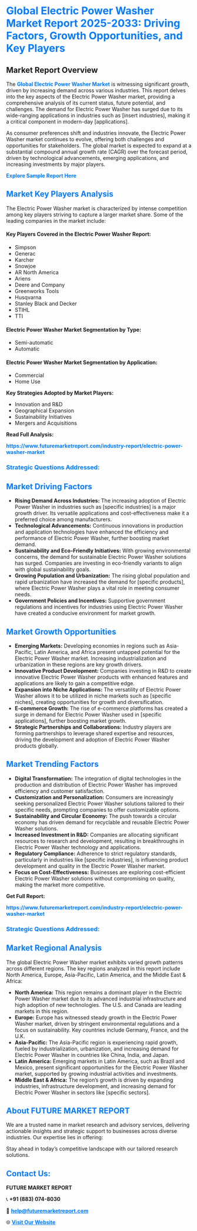 <h1 style="color: #007BFF;">Global Electric Power Washer Market Report 2025-2033: Driving Factors, Growth Opportunities, and Key Players</h1>

<section id="overview">
<h2>Market Report Overview</h2>
<p>The <a href="https://www.futuremarketreport.com/industry-report/electric-power-washer-market" style="color: #007BFF; text-decoration: none;"><strong>Global Electric Power Washer Market</strong></a> is witnessing significant growth, driven by increasing demand across various industries. This report delves into the key aspects of the Electric Power Washer market, providing a comprehensive analysis of its current status, future potential, and challenges. The demand for Electric Power Washer has surged due to its wide-ranging applications in industries such as [insert industries], making it a critical component in modern-day [applications].</p>
<p>As consumer preferences shift and industries innovate, the Electric Power Washer market continues to evolve, offering both challenges and opportunities for stakeholders. The global market is expected to expand at a substantial compound annual growth rate (CAGR) over the forecast period, driven by technological advancements, emerging applications, and increasing investments by major players.</p>
</section>

<section id="overview">
<p><a href="https://www.futuremarketreport.com/request-sample/reportId=55014" style="color: #007BFF; text-decoration: none;"><strong>Explore Sample Report Here</strong></a></p>
</section>

<section id="key-players">
<h2 style="color: #007BFF;">Market Key Players Analysis</h2>
<p>The Electric Power Washer market is characterized by intense competition among key players striving to capture a larger market share. Some of the leading companies in the market include:</p>
<h4>Key Players Covered in the Electric Power Washer Report:</h4>
<ul><li>Simpson</li><li>Generac</li><li>Karcher</li><li>Snowjoe</li><li>AR North America</li><li>Ariens</li><li>Deere and Company</li><li>Greenworks Tools</li><li>Husqvarna</li><li>Stanley Black and Decker</li><li>STIHL</li><li>TTI</li></ul>
<h4>Electric Power Washer Market Segmentation by Type:</h4>
<ul><li>Semi-automatic</li><li>Automatic</li></ul>

<h4>Electric Power Washer Market Segmentation by Application:</h4>
<ul><li>Commercial</li><li>Home Use</li></ul>
<p><strong>Key Strategies Adopted by Market Players:</strong></p>
<ul>
<li>Innovation and R&D</li>
<li>Geographical Expansion</li>
<li>Sustainability Initiatives</li>
<li>Mergers and Acquisitions</li>
</ul>
</section>

<section>
<p><strong>Read Full Analysis: </strong></p><a href="https://www.futuremarketreport.com/industry-report/electric-power-washer-market" style="color: #007BFF; text-decoration: none;"><strong>https://www.futuremarketreport.com/industry-report/electric-power-washer-market</strong></a>
<h3 style="color: #007BFF;">Strategic Questions Addressed:</h3>
</section>

<section id="driving-factors">
<h2 style="color: #007BFF;">Market Driving Factors</h2>
<ul>
<li><strong>Rising Demand Across Industries:</strong> The increasing adoption of Electric Power Washer in industries such as [specific industries] is a major growth driver. Its versatile applications and cost-effectiveness make it a preferred choice among manufacturers.</li>
<li><strong>Technological Advancements:</strong> Continuous innovations in production and application technologies have enhanced the efficiency and performance of Electric Power Washer, further boosting market demand.</li>
<li><strong>Sustainability and Eco-Friendly Initiatives:</strong> With growing environmental concerns, the demand for sustainable Electric Power Washer solutions has surged. Companies are investing in eco-friendly variants to align with global sustainability goals.</li>
<li><strong>Growing Population and Urbanization:</strong> The rising global population and rapid urbanization have increased the demand for [specific products], where Electric Power Washer plays a vital role in meeting consumer needs.</li>
<li><strong>Government Policies and Incentives:</strong> Supportive government regulations and incentives for industries using Electric Power Washer have created a conducive environment for market growth.</li>
</ul>
</section>

<section id="growth-opportunities">
<h2 style="color: #007BFF;">Market Growth Opportunities</h2>
<ul>
<li><strong>Emerging Markets:</strong> Developing economies in regions such as Asia-Pacific, Latin America, and Africa present untapped potential for the Electric Power Washer market. Increasing industrialization and urbanization in these regions are key growth drivers.</li>
<li><strong>Innovative Product Development:</strong> Companies investing in R&D to create innovative Electric Power Washer products with enhanced features and applications are likely to gain a competitive edge.</li>
<li><strong>Expansion into Niche Applications:</strong> The versatility of Electric Power Washer allows it to be utilized in niche markets such as [specific niches], creating opportunities for growth and diversification.</li>
<li><strong>E-commerce Growth:</strong> The rise of e-commerce platforms has created a surge in demand for Electric Power Washer used in [specific applications], further boosting market growth.</li>
<li><strong>Strategic Partnerships and Collaborations:</strong> Industry players are forming partnerships to leverage shared expertise and resources, driving the development and adoption of Electric Power Washer products globally.</li>
</ul>
</section>

<section id="trending-factors">
<h2 style="color: #007BFF;">Market Trending Factors</h2>
<ul>
<li><strong>Digital Transformation:</strong> The integration of digital technologies in the production and distribution of Electric Power Washer has improved efficiency and customer satisfaction.</li>
<li><strong>Customization and Personalization:</strong> Consumers are increasingly seeking personalized Electric Power Washer solutions tailored to their specific needs, prompting companies to offer customizable options.</li>
<li><strong>Sustainability and Circular Economy:</strong> The push towards a circular economy has driven demand for recyclable and reusable Electric Power Washer solutions.</li>
<li><strong>Increased Investment in R&D:</strong> Companies are allocating significant resources to research and development, resulting in breakthroughs in Electric Power Washer technology and applications.</li>
<li><strong>Regulatory Compliance:</strong> Adherence to strict regulatory standards, particularly in industries like [specific industries], is influencing product development and quality in the Electric Power Washer market.</li>
<li><strong>Focus on Cost-Effectiveness:</strong> Businesses are exploring cost-efficient Electric Power Washer solutions without compromising on quality, making the market more competitive.</li>
</ul>
</section>

<section>
<p><strong>Get Full Report: </strong></p><a href="https://www.futuremarketreport.com/industry-report/electric-power-washer-market" style="color: #007BFF; text-decoration: none;"><strong>https://www.futuremarketreport.com/industry-report/electric-power-washer-market</strong></a>
<h3 style="color: #007BFF;">Strategic Questions Addressed:</h3>
</section>


<section id="regional-analysis">
<h2 style="color: #007BFF;">Market Regional Analysis</h2>
<p>The global Electric Power Washer market exhibits varied growth patterns across different regions. The key regions analyzed in this report include North America, Europe, Asia-Pacific, Latin America, and the Middle East & Africa:</p>
<ul>
<li><strong>North America:</strong> This region remains a dominant player in the Electric Power Washer market due to its advanced industrial infrastructure and high adoption of new technologies. The U.S. and Canada are leading markets in this region.</li>
<li><strong>Europe:</strong> Europe has witnessed steady growth in the Electric Power Washer market, driven by stringent environmental regulations and a focus on sustainability. Key countries include Germany, France, and the U.K.</li>
<li><strong>Asia-Pacific:</strong> The Asia-Pacific region is experiencing rapid growth, fueled by industrialization, urbanization, and increasing demand for Electric Power Washer in countries like China, India, and Japan.</li>
<li><strong>Latin America:</strong> Emerging markets in Latin America, such as Brazil and Mexico, present significant opportunities for the Electric Power Washer market, supported by growing industrial activities and investments.</li>
<li><strong>Middle East & Africa:</strong> The region’s growth is driven by expanding industries, infrastructure development, and increasing demand for Electric Power Washer in sectors like [specific sectors].</li>
</ul>
</section>

<footer>
<h2 style="color: #007BFF;">About FUTURE MARKET REPORT</h2>
<p>We are a trusted name in market research and advisory services, delivering actionable insights and strategic support to businesses across diverse industries. Our expertise lies in offering:</p>

<p>Stay ahead in today’s competitive landscape with our tailored research solutions.</p>

<h2 style="color: #007BFF;">Contact Us:</h2>
<p><strong>FUTURE MARKET REPORT</strong></p>
<p>📞 <strong>+91 (883) 074-8030</strong></p>
<p>📧 <strong><a href="mailto:help@futuremarketreport.com" style="color: #007BFF;">help@futuremarketreport.com</a></strong></p>
<p>🌐 <strong><a href="https://www.futuremarketreport.com/" style="color: #007BFF;">Visit Our Website</a></strong></p>
</footer>
